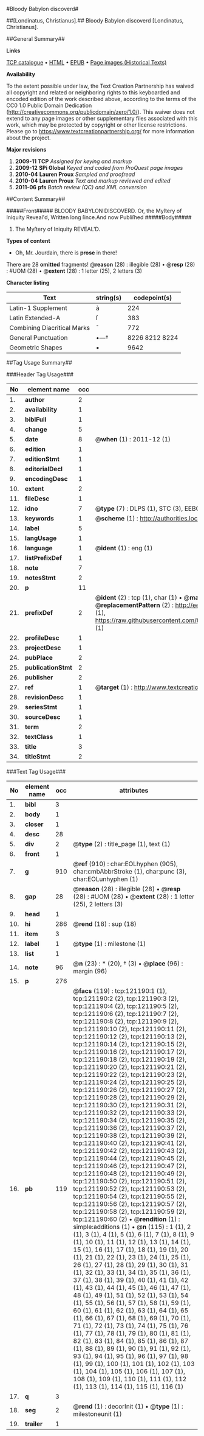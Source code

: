 #Bloody Babylon discoverd#

##[Londinatus, Christianus].##
Bloody Babylon discoverd
[Londinatus, Christianus].

##General Summary##

**Links**

[TCP catalogue](http://www.ota.ox.ac.uk/tcp/)  • 
[HTML](http://tei.it.ox.ac.uk/tcp/Texts-HTML/free/A76/A76857.html)  • 
[EPUB](http://tei.it.ox.ac.uk/tcp/Texts-EPUB/free/A76/A76857.epub) • 
[Page images (Historical Texts)](https://historicaltexts.jisc.ac.uk/eebo-99868834e)

**Availability**

To the extent possible under law, the Text Creation Partnership has waived all copyright and related or neighboring rights to this keyboarded and encoded edition of the work described above, according to the terms of the CC0 1.0 Public Domain Dedication (http://creativecommons.org/publicdomain/zero/1.0/). This waiver does not extend to any page images or other supplementary files associated with this work, which may be protected by copyright or other license restrictions. Please go to https://www.textcreationpartnership.org/ for more information about the project.

**Major revisions**

1. __2009-11__ __TCP__ *Assigned for keying and markup*
1. __2009-12__ __SPi Global__ *Keyed and coded from ProQuest page images*
1. __2010-04__ __Lauren Proux__ *Sampled and proofread*
1. __2010-04__ __Lauren Proux__ *Text and markup reviewed and edited*
1. __2011-06__ __pfs__ *Batch review (QC) and XML conversion*

##Content Summary##

#####Front#####
BLOODY BABYLON DISCOVERD. Or, the Myſtery of Iniquity Reveal'd, Written long ſince.And now Publiſhed
#####Body#####

1. The Myſtery of Iniquity REVEAL'D.

**Types of content**

  * Oh, Mr. Jourdain, there is **prose** in there!

There are 28 **omitted** fragments! 
 @__reason__ (28) : illegible (28)  •  @__resp__ (28) : #UOM (28)  •  @__extent__ (28) : 1 letter (25), 2 letters (3)

**Character listing**


|Text|string(s)|codepoint(s)|
|---|---|---|
|Latin-1 Supplement|à|224|
|Latin Extended-A|ſ|383|
|Combining             Diacritical Marks|̄|772|
|General Punctuation|•—†|8226 8212 8224|
|Geometric Shapes|▪|9642|

##Tag Usage Summary##

###Header Tag Usage###

|No|element name|occ|attributes|
|---|---|---|---|
|1.|__author__|2||
|2.|__availability__|1||
|3.|__biblFull__|1||
|4.|__change__|5||
|5.|__date__|8| @__when__ (1) : 2011-12 (1)|
|6.|__edition__|1||
|7.|__editionStmt__|1||
|8.|__editorialDecl__|1||
|9.|__encodingDesc__|1||
|10.|__extent__|2||
|11.|__fileDesc__|1||
|12.|__idno__|7| @__type__ (7) : DLPS (1), STC (3), EEBO-CITATION (1), PROQUEST (1), VID (1)|
|13.|__keywords__|1| @__scheme__ (1) : http://authorities.loc.gov/ (1)|
|14.|__label__|5||
|15.|__langUsage__|1||
|16.|__language__|1| @__ident__ (1) : eng (1)|
|17.|__listPrefixDef__|1||
|18.|__note__|7||
|19.|__notesStmt__|2||
|20.|__p__|11||
|21.|__prefixDef__|2| @__ident__ (2) : tcp (1), char (1)  •  @__matchPattern__ (2) : ([0-9\-]+):([0-9IVX]+) (1), (.+) (1)  •  @__replacementPattern__ (2) : http://eebo.chadwyck.com/downloadtiff?vid=$1&page=$2 (1), https://raw.githubusercontent.com/textcreationpartnership/Texts/master/tcpchars.xml#$1 (1)|
|22.|__profileDesc__|1||
|23.|__projectDesc__|1||
|24.|__pubPlace__|2||
|25.|__publicationStmt__|2||
|26.|__publisher__|2||
|27.|__ref__|1| @__target__ (1) : http://www.textcreationpartnership.org/docs/. (1)|
|28.|__revisionDesc__|1||
|29.|__seriesStmt__|1||
|30.|__sourceDesc__|1||
|31.|__term__|2||
|32.|__textClass__|1||
|33.|__title__|3||
|34.|__titleStmt__|2||


###Text Tag Usage###

|No|element name|occ|attributes|
|---|---|---|---|
|1.|__bibl__|3||
|2.|__body__|1||
|3.|__closer__|1||
|4.|__desc__|28||
|5.|__div__|2| @__type__ (2) : title_page (1), text (1)|
|6.|__front__|1||
|7.|__g__|910| @__ref__ (910) : char:EOLhyphen (905), char:cmbAbbrStroke (1), char:punc (3), char:EOLunhyphen (1)|
|8.|__gap__|28| @__reason__ (28) : illegible (28)  •  @__resp__ (28) : #UOM (28)  •  @__extent__ (28) : 1 letter (25), 2 letters (3)|
|9.|__head__|1||
|10.|__hi__|286| @__rend__ (18) : sup (18)|
|11.|__item__|3||
|12.|__label__|1| @__type__ (1) : milestone (1)|
|13.|__list__|1||
|14.|__note__|96| @__n__ (23) : * (20), † (3)  •  @__place__ (96) : margin (96)|
|15.|__p__|276||
|16.|__pb__|119| @__facs__ (119) : tcp:121190:1 (1), tcp:121190:2 (2), tcp:121190:3 (2), tcp:121190:4 (2), tcp:121190:5 (2), tcp:121190:6 (2), tcp:121190:7 (2), tcp:121190:8 (2), tcp:121190:9 (2), tcp:121190:10 (2), tcp:121190:11 (2), tcp:121190:12 (2), tcp:121190:13 (2), tcp:121190:14 (2), tcp:121190:15 (2), tcp:121190:16 (2), tcp:121190:17 (2), tcp:121190:18 (2), tcp:121190:19 (2), tcp:121190:20 (2), tcp:121190:21 (2), tcp:121190:22 (2), tcp:121190:23 (2), tcp:121190:24 (2), tcp:121190:25 (2), tcp:121190:26 (2), tcp:121190:27 (2), tcp:121190:28 (2), tcp:121190:29 (2), tcp:121190:30 (2), tcp:121190:31 (2), tcp:121190:32 (2), tcp:121190:33 (2), tcp:121190:34 (2), tcp:121190:35 (2), tcp:121190:36 (2), tcp:121190:37 (2), tcp:121190:38 (2), tcp:121190:39 (2), tcp:121190:40 (2), tcp:121190:41 (2), tcp:121190:42 (2), tcp:121190:43 (2), tcp:121190:44 (2), tcp:121190:45 (2), tcp:121190:46 (2), tcp:121190:47 (2), tcp:121190:48 (2), tcp:121190:49 (2), tcp:121190:50 (2), tcp:121190:51 (2), tcp:121190:52 (2), tcp:121190:53 (2), tcp:121190:54 (2), tcp:121190:55 (2), tcp:121190:56 (2), tcp:121190:57 (2), tcp:121190:58 (2), tcp:121190:59 (2), tcp:121190:60 (2)  •  @__rendition__ (1) : simple:additions (1)  •  @__n__ (115) : 1 (1), 2 (1), 3 (1), 4 (1), 5 (1), 6 (1), 7 (1), 8 (1), 9 (1), 10 (1), 11 (1), 12 (1), 13 (1), 14 (1), 15 (1), 16 (1), 17 (1), 18 (1), 19 (1), 20 (1), 21 (1), 22 (1), 23 (1), 24 (1), 25 (1), 26 (1), 27 (1), 28 (1), 29 (1), 30 (1), 31 (1), 32 (1), 33 (1), 34 (1), 35 (1), 36 (1), 37 (1), 38 (1), 39 (1), 40 (1), 41 (1), 42 (1), 43 (1), 44 (1), 45 (1), 46 (1), 47 (1), 48 (1), 49 (1), 51 (1), 52 (1), 53 (1), 54 (1), 55 (1), 56 (1), 57 (1), 58 (1), 59 (1), 60 (1), 61 (1), 62 (1), 63 (1), 64 (1), 65 (1), 66 (1), 67 (1), 68 (1), 69 (1), 70 (1), 71 (1), 72 (1), 73 (1), 74 (1), 75 (1), 76 (1), 77 (1), 78 (1), 79 (1), 80 (1), 81 (1), 82 (1), 83 (1), 84 (1), 85 (1), 86 (1), 87 (1), 88 (1), 89 (1), 90 (1), 91 (1), 92 (1), 93 (1), 94 (1), 95 (1), 96 (1), 97 (1), 98 (1), 99 (1), 100 (1), 101 (1), 102 (1), 103 (1), 104 (1), 105 (1), 106 (1), 107 (1), 108 (1), 109 (1), 110 (1), 111 (1), 112 (1), 113 (1), 114 (1), 115 (1), 116 (1)|
|17.|__q__|3||
|18.|__seg__|2| @__rend__ (1) : decorInit (1)  •  @__type__ (1) : milestoneunit (1)|
|19.|__trailer__|1||
